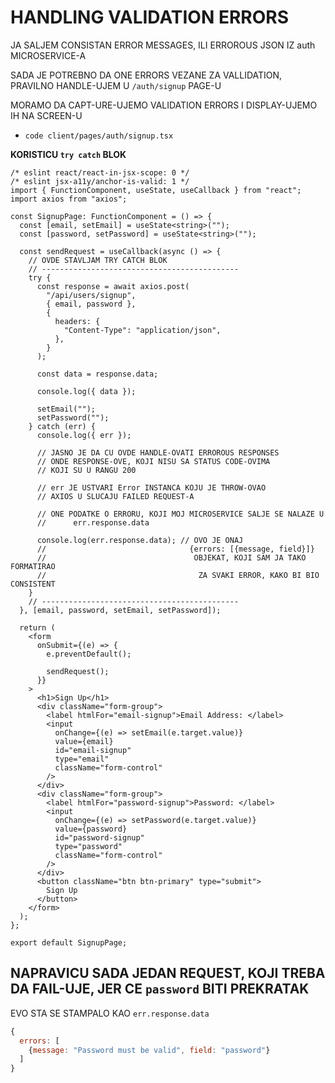 # HANDLING VALIDATION ERRORS

JA SALJEM CONSISTAN ERROR MESSAGES, ILI ERROROUS JSON IZ auth MICROSERVICE-A

SADA JE POTREBNO DA ONE ERRORS VEZANE ZA VALLIDATION, PRAVILNO HANDLE-UJEM U `/auth/signup` PAGE-U

MORAMO DA CAPT-URE-UJEMO VALIDATION ERRORS I DISPLAY-UJEMO IH NA SCREEN-U

- `code client/pages/auth/signup.tsx`

**KORISTICU `try catch` BLOK**

```tsx
/* eslint react/react-in-jsx-scope: 0 */
/* eslint jsx-a11y/anchor-is-valid: 1 */
import { FunctionComponent, useState, useCallback } from "react";
import axios from "axios";

const SignupPage: FunctionComponent = () => {
  const [email, setEmail] = useState<string>("");
  const [password, setPassword] = useState<string>("");

  const sendRequest = useCallback(async () => {
    // OVDE STAVLJAM TRY CATCH BLOK
    // --------------------------------------------
    try {
      const response = await axios.post(
        "/api/users/signup",
        { email, password },
        {
          headers: {
            "Content-Type": "application/json",
          },
        }
      );

      const data = response.data;

      console.log({ data });

      setEmail("");
      setPassword("");
    } catch (err) {
      console.log({ err });

      // JASNO JE DA CU OVDE HANDLE-OVATI ERROROUS RESPONSES
      // ONDE RESPONSE-OVE, KOJI NISU SA STATUS CODE-OVIMA
      // KOJI SU U RANGU 200

      // err JE USTVARI Error INSTANCA KOJU JE THROW-OVAO
      // AXIOS U SLUCAJU FAILED REQUEST-A

      // ONE PODATKE O ERRORU, KOJI MOJ MICROSERVICE SALJE SE NALAZE U
      //      err.response.data

      console.log(err.response.data); // OVO JE ONAJ
      //                                {errors: [{message, field}]}
      //                                 OBJEKAT, KOJI SAM JA TAKO FORMATIRAO
      //                                  ZA SVAKI ERROR, KAKO BI BIO CONSISTENT
    }
    // --------------------------------------------
  }, [email, password, setEmail, setPassword]);

  return (
    <form
      onSubmit={(e) => {
        e.preventDefault();

        sendRequest();
      }}
    >
      <h1>Sign Up</h1>
      <div className="form-group">
        <label htmlFor="email-signup">Email Address: </label>
        <input
          onChange={(e) => setEmail(e.target.value)}
          value={email}
          id="email-signup"
          type="email"
          className="form-control"
        />
      </div>
      <div className="form-group">
        <label htmlFor="password-signup">Password: </label>
        <input
          onChange={(e) => setPassword(e.target.value)}
          value={password}
          id="password-signup"
          type="password"
          className="form-control"
        />
      </div>
      <button className="btn btn-primary" type="submit">
        Sign Up
      </button>
    </form>
  );
};

export default SignupPage;

```

## NAPRAVICU SADA JEDAN REQUEST, KOJI TREBA DA FAIL-UJE, JER CE `password` BITI PREKRATAK

EVO STA SE STAMPALO KAO `err.response.data`

```js
{
  errors: [
    {message: "Password must be valid", field: "password"}
  ]
}
```
